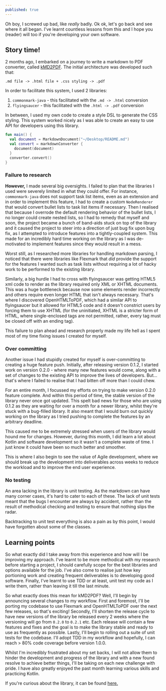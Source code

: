 ```yaml
---
published: true
---
```


Oh boy, I screwed up bad, like *really* badly. Ok ok, let's go back and see where it all began. I've learnt countless
lessons from this and I hope you (reader) will too if you're developing your own software.

## Story time!
2 months ago, I embarked on a journey to write a markdown to PDF converter, called 
[kMD2PDF](https://omnius-project.github.io/kMD2PDF). The initial architecture was developed such that:

```
.md file -> .html file + .css styling -> .pdf
``` 

In order to facilitate this system, I used 2 libraries:

1. `commonmark-java` - this facilitated with the `.md -> .html` conversion
2. `flyingsaucer` - this facilitated with the `.html -> .pdf` conversion

In between, I used my own code to create a style DSL to generate the CSS styling. This system worked nicely as I was 
able to create an easy to use API for developers using this library.

```kotlin
fun main() {
  val document = MarkdownDocument("~/Desktop/README.md")
  val convert = markdownConverter {
    document(document)
  } 
  converter.convert()
}
```

### Failure to research
**However,** I made several big oversights. I failed to plan that the libraries I used were severely limited in what 
they could offer. For instance, `commonmark-java` does not support task list items, even as an extension and in order
to implement this feature, I had to create a custom `NodeRenderer` that would convert bullet lists to task list items
if necessary. Then I realised that because I overrode the default rendering behavior of the bullet lists, I no longer 
could create nested lists, so I had to remedy that myself and soon, the project became a bunch of band-aids stuck on
top of the library and it caused the project to steer into a direction of just bug fix upon bug fix, as I attempted to
introduce features into a tightly-coupled system. This made for an incredibly hard time working on the library as I was
de-motivated to implement features since they would result in a mess.

Worst still, as I researched more libraries for handling markdown parsing, I noticed that there were libraries like
Flexmark that *did* provide the support for the features I wanted such as task lists without requiring a lot of hacky
work to be performed to the existing library.

Similarly, a big hurdle I had to cross with flyingsaucer was getting HTML5 xml code to render as the library required
only XML or XHTML documents. This was a huge bottleneck because now some elements render incorrectly and others 
require even longer HTML that isn't always necessary. That's where I discovered OpenHTMLToPDF, which had a similar API
to flyingsaucer but it allowed for HTML5 code and it doesn't constrict users by forcing them to use XHTML (for the 
uninitiated, XHTML is a stricter form of HTML, where single-enclosed tags are not permitted, rather, every tag must be
closed off with an ending tag).

This failure to plan ahead and research properly made my life hell as I spent most of my time fixing issues I created 
for myself.

### Over committing
Another issue I had stupidly created for myself is over-committing to creating a huge feature push. Initially, after 
releasing version 0.1.2, I started work on version 0.2.0 - where many new features would come, along with a set of 
changes to the existing API to improve the lives of developers. But... that's where I failed to realise that I had 
bitten off more than I could chew. 

For an entire month, I focussed my efforts on trying to make version 0.2.0 feature complete. And within this period of 
time, the stable version of the library never once got updated. This spelt bad news for those who are using 0.1.2 as 
they are waiting for over a month for a newer library, whilst they're stuck with a bug-filled library. It also meant 
that I would burn out quickly working on the library as I tried pushing to complete the features by an arbitrary 
deadline. 

This caused me to be extremely stressed when users of the library would hound me for changes. However, during this 
month, I did learn a lot about Kotlin and software development so it wasn't a complete waste of time. I just know it 
could have been so much better and smoother. 

This is where I also begin to see the value of Agile development, where we should break up the development into deliverables across weeks to reduce the workload and to improve the end user experience.

### No testing
An area lacking in the library is unit testing. As the markdown can have many corner cases, it's hard to cater to each
of these. The lack of unit tests meant that the bugs I encounter are always by accident, rather than the result of 
methodical checking and testing to ensure that nothing slips the radar.

Backtracking to unit test everything is also a pain as by this point, I would have forgotten about some of the classes.

## Learning points
So what exactly did I take away from this experience and how will I be improving my approach. I've learnt to be more
methodical with my research before starting a project, I should carefully scope for the best libraries and options 
available for the job. I've also come to realise just how key portioning work and creating frequent deliverables is to
developing good software. Finally, I've learnt to use TDD or at least, unit test my code as I write them, rather than
leaving it till the last minute.

So what exactly does this mean for kMD2PDF? Well, I'll begin by announcing several changes to my workflow. First and 
foremost, I'll be porting my codebase to use Flexmark and OpenHTMLToPDF over the next few releases, so that's exciting!
Secondly, I'll shorten the release cycle to have new versions of the library be released every 2 weeks where the 
versioning will go from `0.2.0` to `0.2.1` etc. Each release will contain a few features and fixes and the goal is to 
make the library stable and ready to use as frequently as possible. Lastly, I'll begin to rolling out a suite of unit 
tests for the codebase. I'll adopt TDD in my workflow and hopefully, I can reach > 80% code coverage before version 
1.0.0.

Whilst I'm incredibly frustrated about my set backs, I will not allow them to hinder the development and progress of
the library and with a new found resolve to achieve better things, I'll be taking on each new challenge with pride. I 
have also greatly enjoyed the past month learning various skills and practicing Kotlin.

If you're curious about the library, it can be found [here.](https://github.com/omnius-project/kMD2PDF)